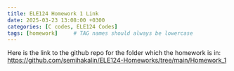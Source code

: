```yaml
---
title: ELE124 Homework 1 Link
date: 2025-03-23 13:08:00 +0300
categories: [C codes, ELE124 Codes]
tags: [homework]     # TAG names should always be lowercase
---
```



Here is the link to the github repo for the folder which the homework is in: 
https://github.com/semihakalin/ELE124-Homeworks/tree/main/Homework_1
